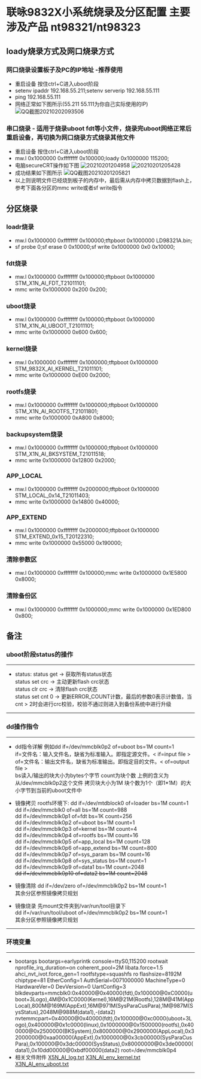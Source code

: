 # 联咏9832X小系统烧录及分区配置 主要涉及产品 nt98321/nt98323

## loady烧录方式及网口烧录方式

### 网口烧录设置板子及PC的IP地址 -推荐使用

- 重启设备 按住ctrl+C进入uboot阶段
- setenv ipaddr 192.168.55.211;setenv serverip 192.168.55.111
- ping 192.168.55.111
- 网络正常如下图所示(55.211 55.111为你自己实际使用的IP)
![QQ截图20210202093506](https://cdn.jsdelivr.net/gh/cairufan/image@main//picture/QQ截图20210202093506.png)

### 串口烧录 - 适用于烧录uboot fdt等小文件，烧录完uboot网络正常后重启设备，再切换为网口烧录方式烧录其他文件

- 重启设备 按住ctrl+C进入uboot阶段
- mw.l 0x1000000 0xffffffff 0x100000;loady 0x1000000 115200;
- 电脑secureCRT操作如下图
![20210201204958](https://cdn.jsdelivr.net/gh/cairufan/image@main//picture/20210201204958.png)
![20210201205428](https://cdn.jsdelivr.net/gh/cairufan/image@main//picture/20210201205428.png)
- 成功结果如下图所示
![QQ截图20210201205821](https://cdn.jsdelivr.net/gh/cairufan/image@main//picture/QQ截图20210201205821.png)
- 以上则说明文件已经烧到板子的内存中，最后需从内存中拷贝数据到flash上，参考下面各分区的mmc write或者sf write指令

## 分区烧录

### loadr烧录

- mw.l 0x1000000 0xffffffff 0x100000;tftpboot 0x1000000 LD98321A.bin;
- sf probe 0;sf erase 0 0x10000;sf write 0x1000000 0x0 0x10000;

### fdt烧录

- mw.l 0x1000000 0xffffffff 0x100000;tftpboot 0x1000000 STM_X1N_AI_FDT_T21011101;
- mmc write 0x1000000 0x200 0x200;

### uboot烧录

- mw.l 0x1000000 0xffffffff 0x100000;tftpboot 0x1000000 STM_X1N_AI_UBOOT_T21011101;
- mmc write 0x1000000 0x600 0x600;

### kernel烧录

- mw.l 0x1000000 0xffffffff 0x1000000;tftpboot 0x1000000 STM_9832X_AI_KERNEL_T21011101;
- mmc write 0x1000000 0xE00 0x2000;

### rootfs烧录

- mw.l 0x1000000 0xffffffff 0x1000000;tftpboot 0x1000000 STM_X1N_AI_ROOTFS_T21011801;
- mmc write 0x1000000 0xA800 0x8000;

### backupsystem烧录

- mw.l 0x1000000 0xffffffff 0x1000000;tftpboot 0x1000000 STM_X1N_AI_BKSYSTEM_T21011518;
- mmc write 0x1000000 0x12800 0x2000;

### APP_LOCAL

- mw.l 0x1000000 0xffffffff 0x2000000;tftpboot 0x1000000 STM_LOCAL_0x14_T21011403;
- mmc write 0x1000000 0x14800 0x40000;

### APP_EXTEND

- mw.l 0x1000000 0xffffffff 0x2000000;tftpboot 0x1000000 STM_EXTEND_0x15_T20122310;
- mmc write 0x1000000 0x55000 0x190000;

### 清除参数区

- mw.l 0x1000000 0xffffffff 0x100000;mmc write 0x1000000 0x1E5800 0x8000;

### 清除备份区

- mw.l 0x1000000 0xffffffff 0x1000000;mmc write 0x1000000 0x1ED800 0x800;

## 备注

### uboot阶段status的操作

----

- status:
status get -> 获取所有status状态  
status set crc -> 主动更新flash crc状态  
status clr crc -> 清除flash crc状态  
status set cnt 0 -> 更新ERROR_COUNT计数，最后的参数0表示计数值，当cnt > 2时会进行crc校验，校验不通过则进入到备份系统中进行升级  

----

### dd操作指令

----

- dd指令详解
例如dd if=/dev/mmcblk0p2 of=uboot bs=1M count=1  
if=文件名：输入文件名，缺省为标准输入。即指定源文件。< if=input file >
of=文件名：输出文件名，缺省为标准输出。即指定目的文件。< of=output file >  
bs读入/输出的块大小为bytes个字节
count为块个数
上例的含义为从/dev/mmcblk0p2这个文件 拷贝块大小为1M 块个数为1个（即1*1M）的大小字节到当前的uboot文件中

- 镜像拷贝 rootfs环境下:
dd if=/dev/mtdblock0 of=loader bs=1M count=1  
dd if=/dev/mmcblk0 of=all bs=1M count=988  
dd if=/dev/mmcblk0p1 of=fdt bs=1K count=256  
dd if=/dev/mmcblk0p2 of=uboot bs=1M count=1  
dd if=/dev/mmcblk0p3 of=kernel bs=1M count=4  
dd if=/dev/mmcblk0p4 of=rootfs bs=1M count=16  
dd if=/dev/mmcblk0p5 of=app_local bs=1M count=128  
dd if=/dev/mmcblk0p6 of=app_extend bs=1M count=800  
dd if=/dev/mmcblk0p7 of=sys_param bs=1M count=16  
dd if=/dev/mmcblk0p8 of=sys_status bs=1M count=1  
dd if=/dev/mmcblk0p9 of=data1 bs=1M count=2048  
~~dd if=/dev/mmcblk0p10 of=data2 bs=1M count=2048~~  

- 镜像清除
dd if=/dev/zero of=/dev/mmcblk0p2 bs=1M count=1  
其余分区参照镜像拷贝规划

- 镜像烧录
先mount文件夹到/var/run/tool目录下  
dd if=/var/run/tool/uboot of=/dev/mmcblk0p2 bs=1M count=1  
其余分区参照镜像拷贝规划

----

### 环境变量

----

- bootargs
bootargs=earlyprintk console=ttyS0,115200 rootwait nprofile_irq_duration=on coherent_pool=2M libata.force=1.5 ahci_nvt_ivot.force_gen=1 rootfstype=squashfs ro flashsize=8192M chiptype=81 EtherConfig=1 AuthSerial=0071000000 MachineType=0 HardwareVer=0 DevVersion=0 UartConfig=3 blkdevparts=mmcblk0:0x40000@0x40000(fdt),0x100000@0xC0000(uboot+3Logo),4M@0x1C0000(Kernel),16M@21M(Rootfs),128M@41M(AppLocal),800M@169M(AppExt),16M@971M(SysParaCusPara),1M@987M(SysStatus),2048M@988M(data1),-(data2) nvtemmcpart=0x40000@0x40000(fdt),0x100000@0xc0000(uboot+3Logo),0x400000@0x1c0000(linux),0x1000000@0x1500000(rootfs),0x400000@0x2500000(BKSystem),0x8000000@0x2900000(AppLocal),0x32000000@0xaa00000(AppExt),0x1000000@0x3cb00000(SysParaCusPara),0x100000@0x3dc00000(SysStatus),0x80000000@0x3de00000(data1),0x10dd00000@0xbdf00000(data2)  root=/dev/mmcblk0p4
- 相关文件附件
[X5N_AI_log.txt](https://cdn.jsdelivr.net/gh/cairufan/image@main/other/X5N_AI_log.txt)
[X3N_AI_env_kernel.txt](https://cdn.jsdelivr.net/gh/cairufan/image@main/other/X3N_AI_env_kernel.txt)
[X3N_AI_env_uboot.txt](https://cdn.jsdelivr.net/gh/cairufan/image@main/other/X3N_AI_env_uboot.txt)

----
